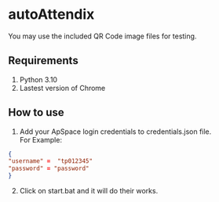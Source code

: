 # autoAttendix
You may use the included QR Code image files for testing.

## Requirements
1. Python 3.10
2. Lastest version of Chrome
   
## How to use
1. Add your ApSpace login credentials to credentials.json file. <br> For Example:
```json
{
"username" =  "tp012345"
"password" = "password"
}
```
2. Click on start.bat and it will do their works.


